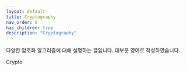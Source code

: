```yaml
---
layout: default
title: Cryptography
nav_order: 6
has_children: true
description: "Cryptography"
---
```


다양한 암호화 알고리즘에 대해 설명하는 글입니다. 대부분 영어로 작성하였습니다.

Crypto